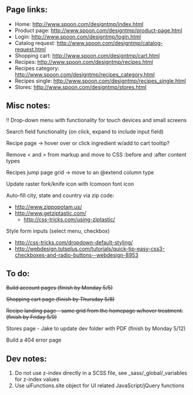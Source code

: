 Page links:
-----------

 - Home: http://www.spoon.com/designtmp/index.html
 - Product page: http://www.spoon.com/designtmp/product-page.html
 - Login: http://www.spoon.com/designtmp/login.html
 - Catalog request: http://www.spoon.com/designtmp/catalog-request.html
 - Shopping cart: http://www.spoon.com/designtmp/cart.html
 - Recipes: http://www.spoon.com/designtmp/recipes.html
 - Recipes category: http://www.spoon.com/designtmp/recipes_category.html
 - Recipes single: http://www.spoon.com/designtmp/recipes_single.html
 - Stores: http://www.spoon.com/designtmp/stores.html


Misc notes:
-----------

!! Drop-down menu with functionality for touch devices and small screens

Search field functionality (on click, expand to include input field)

Recipe page -> hover over or click ingredient w/add to cart tooltip?

Remove < and > from markup and move to CSS :before and :after content types

Recipes jump page grid -> move to an @extend column type

Update raster fork/knife icon with Icomoon font icon

Auto-fill city, state and country via zip code:
 - http://www.zippopotam.us/
 - http://www.getziptastic.com/
 	- http://css-tricks.com/using-ziptastic/

Style form inputs (select menu, checkbox)
 - http://css-tricks.com/dropdown-default-styling/
 - http://webdesign.tutsplus.com/tutorials/quick-tip-easy-css3-checkboxes-and-radio-buttons--webdesign-8953


To do:
------

~~Build account pages (finish by Monday 5/5)~~

~~Shopping cart page (finish by Thursday 5/8)~~

~~Recipe landing page - same grid from the homepage w/hover treatment. (finish by Friday 5/9)~~

Stores page - Jake to update dev folder with PDF (finish by Monday 5/12)

Build a 404 error page


Dev notes:
----------

1. Do not use z-index directly in a SCSS file, see _sass/_global/_variables for z-index values
2. Use uiFunctions.site object for UI related JavaScript/jQuery functions